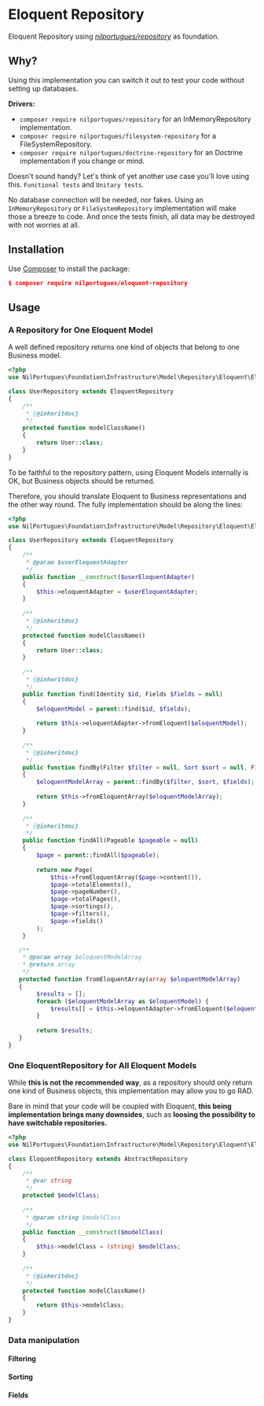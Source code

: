 # Eloquent Repository

Eloquent Repository using *[nilportugues/repository](https://github.com/nilportugues/php-repository)* as foundation.

## Why?

Using this implementation you can switch it out to test your code without setting up databases.

**Drivers:**

- `composer require nilportugues/repository` for an InMemoryRepository implementation.
- `composer require nilportugues/filesystem-repository` for a FileSystemRepository.
- `composer require nilportugues/doctrine-repository` for an Doctrine implementation if you change or mind.

Doesn't sound handy? Let's think of yet another use case you'll love using this. `Functional tests` and `Unitary tests`.

No database connection will be needed, nor fakes. Using an `InMemoryRepository` or `FileSystemRepository` implementation will make those a breeze to code. And once the tests finish, all data may be destroyed with not worries at all.


## Installation

Use [Composer](https://getcomposer.org) to install the package:

```json
$ composer require nilportugues/eloquent-repository
```

## Usage

### A Repository for One Eloquent Model

A well defined repository returns one kind of objects that belong to one Business model.

```php
<?php
use NilPortugues\Foundation\Infrastructure\Model\Repository\Eloquent\EloquentRepository;

class UserRepository extends EloquentRepository 
{
    /**
     * {@inheritdoc}
     */
    protected function modelClassName()
    {
        return User::class;
    }
}
```

To be faithful to the repository pattern, using Eloquent Models internally is OK, but Business objects should be returned. 

Therefore, you should translate Eloquent to Business representations and the other way round. The fully implementation should be along the lines:

```php
<?php
use NilPortugues\Foundation\Infrastructure\Model\Repository\Eloquent\EloquentRepository;

class UserRepository extends EloquentRepository 
{
    /**
     * @param $userEloquentAdapter
     */
    public function __construct($userEloquentAdapter)
    {
        $this->eloquentAdapter = $userEloquentAdapter; 
    }
    
    /**
     * {@inheritdoc}
     */
    protected function modelClassName()
    {
        return User::class;
    }
    
    /**
     * {@inheritdoc}
     */    
    public function find(Identity $id, Fields $fields = null)
    {
        $eloquentModel = parent::find($id, $fields);   
        
        return $this->eloquentAdapter->fromEloquent($eloquentModel);
    }
    
    /**
     * {@inheritdoc}
     */    
    public function findBy(Filter $filter = null, Sort $sort = null, Fields $fields = null)
    {
        $eloquentModelArray = parent::findBy($filter, $sort, $fields);   
        
        return $this->fromEloquentArray($eloquentModelArray);
    }       
    
    /**
     * {@inheritdoc}
     */
    public function findAll(Pageable $pageable = null)
    {
        $page = parent::findAll($pageable);
        
        return new Page(
            $this->fromEloquentArray($page->content()),
            $page->totalElements(),
            $page->pageNumber(),
            $page->totalPages(),
            $page->sortings(),
            $page->filters(),
            $page->fields()
        );
    } 

   /**
    * @param array $eloquentModelArray
    * @return array
    */
   protected function fromEloquentArray(array $eloquentModelArray)
   {
        $results = [];
        foreach ($eloquentModelArray as $eloquentModel) {
            $results[] = $this->eloquentAdapter->fromEloquent($eloquentModel);
        }
        
        return $results;
   } 
}
```

### One EloquentRepository for All Eloquent Models

While **this is not the recommended way**, as a repository should only return one kind of Business objects, this implementation may allow you to go RAD.

Bare in mind that your code will be coupled with Eloquent, **this being implementation brings many downsides**, such as **loosing the possibility to have switchable repositories.**

```php
<?php
use NilPortugues\Foundation\Infrastructure\Model\Repository\Eloquent\EloquentRepository as AbstractRepository;

class EloquentRepository extends AbstractRepository
{
    /**
     * @var string
     */
    protected $modelClass;
    
    /**
     * @param string $modelClass
     */
    public function __construct($modelClass)
    {
        $this->modelClass = (string) $modelClass;
    }
    
    /**
     * {@inheritdoc}
     */
    protected function modelClassName()
    {
        return $this->modelClass;
    }
}
```


### Data manipulation

#### Filtering

#### Sorting

#### Fields
